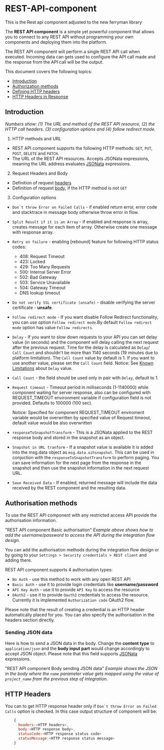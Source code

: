 # REST-API-component

This is the Rest api component adjusted to the new ferryman library

The **REST API component** is a simple yet powerful component that allows you to connect to any REST API without programming your own components and deploying them into the platform.

The REST API component will perform a single REST API call when executed. Incoming data can gets used to configure the API call made and the response from the API call will be the output.

This document covers the following topics:

- [Introduction](#introduction)
- [Authorization methods](#authorisation-methods)
- [Defining HTTP headers](#defining-http-headers)
- [HTTP Headers in Response](#http-headers)

## Introduction

_Numbers show: (1) The URL and method of the REST API resource, (2) the HTTP call headers. (3) configuration options and (4) follow redirect mode._

1.  HTTP methods and URL

- REST API component supports the following HTTP methods: `GET`, `PUT`, `POST`, `DELETE` and `PATCH`.
- The URL of the REST API resources. Accepts JSONata expressions, meaning the URL address evaluates [JSONata](http://jsonata.org/) expressions.

2. Request Headers and Body

- Definition of request [headers](#defining-http-headers)
- Definition of request [body](#defining-http-body), if the HTTP method is not `GET`

3. Configuration options

- `` Don`t throw Error on Failed Calls `` - if enabled return error, error code and stacktrace in message body otherwise throw error in flow.
- `Split Result if it is an Array` - if enabled and response is array, creates message for each item of array. Otherwise create one message with response array.
- `Retry on failure` - enabling [rebound] feature for following HTTP status codes:
  - 408: Request Timeout
  - 423: Locked
  - 429: Too Many Requests
  - 500: Internal Server Error
  - 502: Bad Gateway
  - 503: Service Unavailable
  - 504: Gateway Timeout
  - DNS lookup timeout

- `Do not verify SSL certificate (unsafe)` - disable verifying the server certificate - **unsafe**.
- `Follow redirect mode` - If you want disable Follow Redirect functionality, you can use option `Follow redirect mode`.By default `Follow redirect mode` option has value `Follow redirects`.
- `Delay` - If you want to slow down requests to your API you can set delay value (in seconds) and the component will delay calling the next request after the previous request.
   Time for the delay is calculated as `Delay`/ `Call Count` and shouldn't be more than 1140 seconds (19 minutes due to platform limitation).
   The `Call Count` value by default is 1. If you want to use another value, please set the `Call Count` field.
   Notice: See [Known Limitations](#known-limitations) about `Delay` value.
- `Call Count` - the field should be used only in pair with `Delay`, default to 1.
- `Request timeout` - Timeout period in milliseconds (1-1140000) while component waiting for server response, also can be configured with REQUEST_TIMEOUT environment variable if configuration field is not provided. Defaults to 100000 (100 sec).

   Notice: Specified for component REQUEST_TIMEOUT enviroment variable would be overwritten by specified value of Request timeout, default value would be also overwritten
- `responseToSnapshotTransform` - This is a JSONata applied to the REST response body and stored in the snapshot as an object.

- `Snapshot in URL tranform` - If a snapshot value is available it is added into the msg.data object as `msg.data.oihsnapshot`. This can be used in conjuction with the `responseToSnapshotTransform` to perform paging. You can save information for the next page from the response in the snapshot and then use the snapshot information in the next request URL.

- `Save Received Data` - If enabled, returned message will include the data received by the REST component and the resulting data.

## Authorisation methods

To use the REST API component with any restricted access API provide the authorisation information.

"REST API component Basic authorisation"
_Example above shows how to add the username/password to access the API during the integration flow design._

You can add the authorisation methods during the integration flow design or by going to your `Settings > Security credentials > REST client` and adding there.

REST API component supports 4 authorisation types:

- `No Auth` - use this method to work with any open REST API
- `Basic Auth` - use it to provide login credentials like **username/password**
- `API Key Auth` - use it to provide `API Key` to access the resource
- `OAuth2` - use it to provide `Oauth2` credentials to access the resource. Currently it is implemented `Authorization code` OAuth2 flow.

Please note that the result of creating a credential is an HTTP header automatically placed for you. You can also specify the authorisation in the headers section directly.

### Sending JSON data

Here is how to send a JSON data in the body. Change the **content type** to `application/json` and the **body input part** would change accordingly to accept JSON object. Please note that this field supports [JSONata](http://jsonata.org) expressions.

"REST API component Body sending JSON data"
_Example shows the JSON in the body where the `name` parameter value gets mapped using the value of `project_name` from the previous step of integration._

## HTTP Headers

You can to get HTTP response header only if `` Don`t throw Error on Failed Calls `` option is checked.
In this case output structure of component will be:

```js
    {
      headers:<HTTP headers>,
      body:<HTTP response body>,
      statusCode:<HTTP response status code>
      statusMessage:<HTTP response status message>
    }
```
